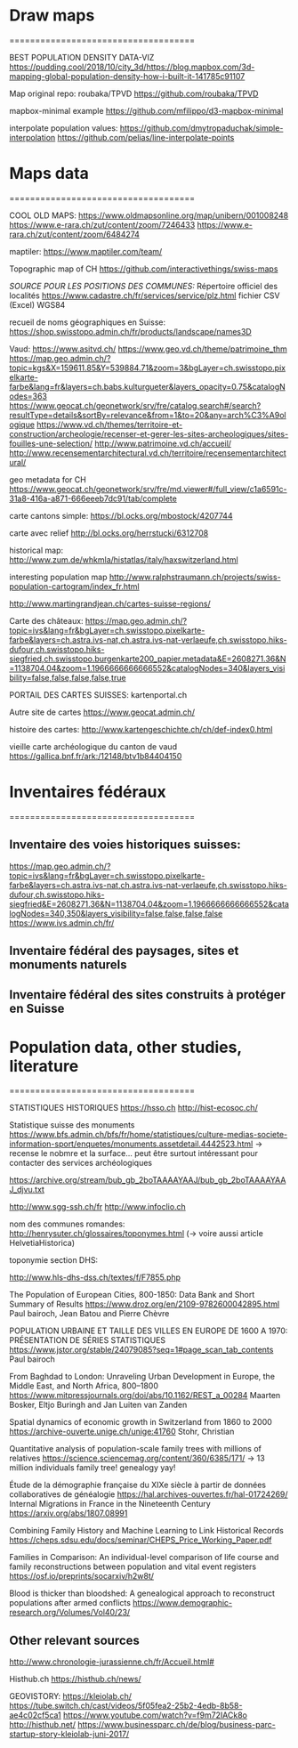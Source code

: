
# Draw maps
====================================

BEST POPULATION DENSITY DATA-VIZ
https://pudding.cool/2018/10/city_3d/https://blog.mapbox.com/3d-mapping-global-population-density-how-i-built-it-141785c91107

Map original repo: roubaka/TPVD
https://github.com/roubaka/TPVD

mapbox-minimal example
https://github.com/mfilippo/d3-mapbox-minimal

interpolate population values:
https://github.com/dmytropaduchak/simple-interpolation
https://github.com/pelias/line-interpolate-points


# Maps data
====================================

COOL OLD MAPS:
https://www.oldmapsonline.org/map/unibern/001008248
https://www.e-rara.ch/zut/content/zoom/7246433
https://www.e-rara.ch/zut/content/zoom/6484274

maptiler:
https://www.maptiler.com/team/

Topographic map of CH
https://github.com/interactivethings/swiss-maps


_SOURCE POUR LES POSITIONS DES COMMUNES:_
Répertoire officiel des localités
https://www.cadastre.ch/fr/services/service/plz.html
fichier CSV (Excel) WGS84 

recueil de noms géographiques en Suisse:
https://shop.swisstopo.admin.ch/fr/products/landscape/names3D

Vaud:
https://www.asitvd.ch/
https://www.geo.vd.ch/theme/patrimoine_thm
https://map.geo.admin.ch/?topic=kgs&X=159611.85&Y=539884.71&zoom=3&bgLayer=ch.swisstopo.pixelkarte-farbe&lang=fr&layers=ch.babs.kulturgueter&layers_opacity=0.75&catalogNodes=363
https://www.geocat.ch/geonetwork/srv/fre/catalog.search#/search?resultType=details&sortBy=relevance&from=1&to=20&any=arch%C3%A9ologique
https://www.vd.ch/themes/territoire-et-construction/archeologie/recenser-et-gerer-les-sites-archeologiques/sites-fouilles-une-selection/
http://www.patrimoine.vd.ch/accueil/
http://www.recensementarchitectural.vd.ch/territoire/recensementarchitectural/

geo metadata for CH
https://www.geocat.ch/geonetwork/srv/fre/md.viewer#/full_view/c1a6591c-31a8-416a-a871-666eeeb7dc91/tab/complete

carte cantons simple:
https://bl.ocks.org/mbostock/4207744

carte avec relief
http://bl.ocks.org/herrstucki/6312708

historical map:
http://www.zum.de/whkmla/histatlas/italy/haxswitzerland.html

interesting population map
http://www.ralphstraumann.ch/projects/swiss-population-cartogram/index_fr.html

http://www.martingrandjean.ch/cartes-suisse-regions/

Carte des châteaux:
https://map.geo.admin.ch/?topic=ivs&lang=fr&bgLayer=ch.swisstopo.pixelkarte-farbe&layers=ch.astra.ivs-nat,ch.astra.ivs-nat-verlaeufe,ch.swisstopo.hiks-dufour,ch.swisstopo.hiks-siegfried,ch.swisstopo.burgenkarte200_papier.metadata&E=2608271.36&N=1138704.04&zoom=1.1966666666666552&catalogNodes=340&layers_visibility=false,false,false,false,true

PORTAIL DES CARTES SUISSES:
kartenportal.ch

Autre site de cartes
https://www.geocat.admin.ch/

histoire des cartes:
http://www.kartengeschichte.ch/ch/def-index0.html

vieille carte archéologique du canton de vaud
https://gallica.bnf.fr/ark:/12148/btv1b84404150

# Inventaires fédéraux
====================================

## Inventaire des voies historiques suisses:
https://map.geo.admin.ch/?topic=ivs&lang=fr&bgLayer=ch.swisstopo.pixelkarte-farbe&layers=ch.astra.ivs-nat,ch.astra.ivs-nat-verlaeufe,ch.swisstopo.hiks-dufour,ch.swisstopo.hiks-siegfried&E=2608271.36&N=1138704.04&zoom=1.1966666666666552&catalogNodes=340,350&layers_visibility=false,false,false,false
https://www.ivs.admin.ch/fr/

## Inventaire fédéral des paysages, sites et monuments naturels
## Inventaire fédéral des sites construits à protéger en Suisse


# Population data, other studies, literature
====================================

STATISTIQUES HISTORIQUES
https://hsso.ch
http://hist-ecosoc.ch/

Statistique suisse des monuments
https://www.bfs.admin.ch/bfs/fr/home/statistiques/culture-medias-societe-information-sport/enquetes/monuments.assetdetail.4442523.html
-> recense le nobmre et la surface... peut être surtout intéressant pour contacter des services archéologiques

https://archive.org/stream/bub_gb_2boTAAAAYAAJ/bub_gb_2boTAAAAYAAJ_djvu.txt

http://www.sgg-ssh.ch/fr
http://www.infoclio.ch

nom des communes romandes:
http://henrysuter.ch/glossaires/toponymes.html
(-> voire aussi article HelvetiaHistorica)

toponymie section DHS:

http://www.hls-dhs-dss.ch/textes/f/F7855.php

The Population of European Cities, 800-1850: Data Bank and Short Summary of Results
https://www.droz.org/en/2109-9782600042895.html
Paul bairoch, Jean Batou and Pierre Chèvre

POPULATION URBAINE ET TAILLE DES VILLES EN EUROPE DE 1600 A 1970: PRÉSENTATION DE SÉRIES STATISTIQUES 
https://www.jstor.org/stable/24079085?seq=1#page_scan_tab_contents
Paul bairoch

From Baghdad to London: Unraveling Urban Development in Europe, the Middle East, and North Africa, 800–1800 
https://www.mitpressjournals.org/doi/abs/10.1162/REST_a_00284
Maarten Bosker, Eltjo Buringh and Jan Luiten van Zanden

Spatial dynamics of economic growth in Switzerland from 1860 to 2000
https://archive-ouverte.unige.ch/unige:41760
Stohr, Christian

Quantitative analysis of population-scale family trees with millions of relatives
https://science.sciencemag.org/content/360/6385/171/
-> 13 million individuals family tree! genealogy yay!

Étude de la démographie française du XIXe siècle à partir de données collaboratives de généalogie
https://hal.archives-ouvertes.fr/hal-01724269/
Internal Migrations in France in the Nineteenth Century
https://arxiv.org/abs/1807.08991

Combining Family History and Machine Learning to Link Historical Records
https://cheps.sdsu.edu/docs/seminar/CHEPS_Price_Working_Paper.pdf

Families in Comparison: An individual-level comparison of life course and family reconstructions between population and vital event registers
https://osf.io/preprints/socarxiv/h2w8t/

Blood is thicker than bloodshed: A genealogical approach to reconstruct populations after armed conflicts
https://www.demographic-research.org/Volumes/Vol40/23/


## Other relevant sources

http://www.chronologie-jurassienne.ch/fr/Accueil.html#


Histhub.ch
https://histhub.ch/news/

GEOVISTORY:
https://kleiolab.ch/
https://tube.switch.ch/cast/videos/5f05fea2-25b2-4edb-8b58-ae4c02cf5ca1
https://www.youtube.com/watch?v=f9m72IACk8o
http://histhub.net/
https://www.businessparc.ch/de/blog/business-parc-startup-story-kleiolab-juni-2017/




